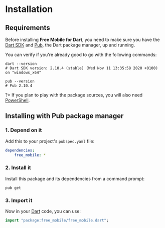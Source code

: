 # Installation

## Requirements
Before installing **Free Mobile for Dart**, you need to make sure you have the [Dart SDK](https://dart.dev/tools/sdk)
and [Pub](https://dart.dev/tools/pub), the Dart package manager, up and running.

You can verify if you're already good to go with the following commands:

```shell
dart --version
# Dart SDK version: 2.10.4 (stable) (Wed Nov 11 13:35:58 2020 +0100) on "windows_x64"

pub --version
# Pub 2.10.4
```

?> If you plan to play with the package sources, you will also need [PowerShell](https://docs.microsoft.com/en-us/powershell).

## Installing with Pub package manager

### 1. Depend on it
Add this to your project's `pubspec.yaml` file:

```yaml
dependencies:
	free_mobile: *
```

### 2. Install it
Install this package and its dependencies from a command prompt:

```shell
pub get
```

### 3. Import it
Now in your [Dart](https://dart.dev) code, you can use:

```dart
import "package:free_mobile/free_mobile.dart";
```
